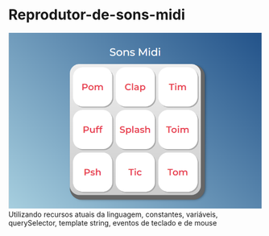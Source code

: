 # Reprodutor-de-sons-midi
<img src="images/sons-midi.PNG">
Utilizando recursos atuais da linguagem,  constantes, variáveis, querySelector, template string, eventos de teclado e de mouse 
